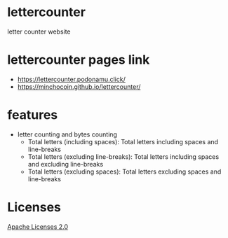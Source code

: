 # lettercounter
letter counter website

# lettercounter pages link
- https://lettercounter.podonamu.click/
- https://minchocoin.github.io/lettercounter/

# features
- letter counting and bytes counting
  - Total letters (including spaces): Total letters including spaces and line-breaks
  - Total letters (excluding line-breaks): Total letters including spaces and excluding line-breaks
  - Total letters (excluding spaces): Total letters excluding spaces and line-breaks

# Licenses
[Apache Licenses 2.0](https://www.apache.org/licenses/LICENSE-2.0)

